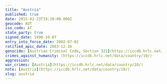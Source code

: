 ```yaml
---
title: "Austria"
published: true
date: 2015-02-23T19:20:00.000Z
geocode: AUT
iso_code: AT
state_party: true
signed_date: 1998-10-07
entry_into_force_date: 2002-07-01
ratified_apic_date: 2003-12-16
genocide: [Austrian Criminal Code, Section 321](https://iccdb.hrlc.net/data/doc/112/)
crimes_against_humanity: (https://iccdb.hrlc.net/data/country/10/)
aggression:
war_crimes: [Austria](https://iccdb.hrlc.net/data/country/10/)
note: [Austria](https://iccdb.hrlc.net/data/country/10/)
slug: austria
---
```

